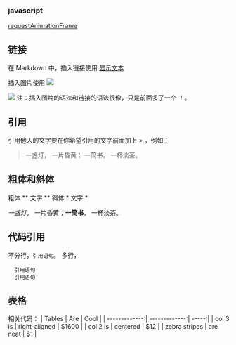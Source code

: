 ### javascript
[requestAnimationFrame](https://github.com/galabug/bug/blob/master/doc/js/window.md)


## 链接
在 Markdown 中，插入链接使用 [显示文本](链接地址) 

插入图片使用 ![](图片链接地址) 

![](http://imag.jpg)
注：插入图片的语法和链接的语法很像，只是前面多了一个 ！。

## 引用
引用他人的文字要在你希望引用的文字前面加上 > ，例如：

> 一盏灯， 一片昏黄； 一简书， 一杯淡茶。

## 粗体和斜体
粗体 ** 文字 **
斜体 * 文字 *

 *一盏灯*， 一片昏黄；**一简书**， 一杯淡茶。

## 代码引用
不分行，` 引用语句 `。
多行，
```
  引用语句 
  引用语句  
  ```

## 表格
相关代码：
| Tables        | Are           | Cool  |
| -------------:| -------------:| -----:|
| col 3 is      | right-aligned | $1600 |
| col 2 is      | centered      |   $12 |
| zebra stripes | are neat      |    $1 |




